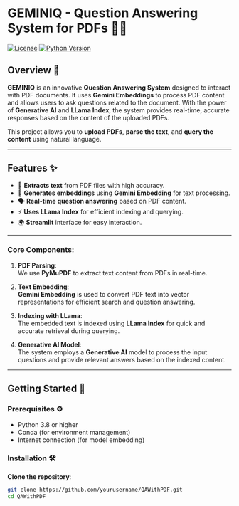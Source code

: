 # **GEMINIQ - Question Answering System for PDFs** 📄🤖

[![License](https://img.shields.io/badge/License-MIT-blue.svg)](LICENSE) 
[![Python Version](https://img.shields.io/badge/Python-3.8-green.svg)](https://www.python.org/downloads/)

## **Overview** 🌟
**GEMINIQ** is an innovative **Question Answering System** designed to interact with PDF documents. It uses **Gemini Embeddings** to process PDF content and allows users to ask questions related to the document. With the power of **Generative AI** and **LLama Index**, the system provides real-time, accurate responses based on the content of the uploaded PDFs.

This project allows you to **upload PDFs**, **parse the text**, and **query the content** using natural language.

---

## **Features** ✨

- 📄 **Extracts text** from PDF files with high accuracy.
- 🔄 **Generates embeddings** using **Gemini Embedding** for text processing.
- 🗣️ **Real-time question answering** based on PDF content.
- ⚡ **Uses LLama Index** for efficient indexing and querying.
- 🌍 **Streamlit** interface for easy interaction.

---

### **Core Components**:
1. **PDF Parsing**:  
   We use **PyMuPDF** to extract text content from PDFs in real-time.
   
2. **Text Embedding**:  
   **Gemini Embedding** is used to convert PDF text into vector representations for efficient search and question answering.

3. **Indexing with LLama**:  
   The embedded text is indexed using **LLama Index** for quick and accurate retrieval during querying.

4. **Generative AI Model**:  
   The system employs a **Generative AI** model to process the input questions and provide relevant answers based on the indexed content.

---

## **Getting Started** 🚀

### **Prerequisites** ⚙️

- Python 3.8 or higher
- Conda (for environment management)
- Internet connection (for model embedding)

### **Installation** 🛠️

**Clone the repository**:
   ```bash
   git clone https://github.com/yourusername/QAWithPDF.git
   cd QAWithPDF
